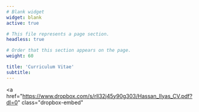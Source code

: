 ```yaml
---
# Blank widget
widget: blank
active: true

# This file represents a page section.
headless: true

# Order that this section appears on the page.
weight: 60

title: 'Curriculum Vitae'
subtitle:
---
```


<a 
  href="https://www.dropbox.com/s/rll32j45y90g303/Hassan_Ilyas_CV.pdf?dl=0" 
  class="dropbox-embed"
></a>

